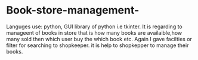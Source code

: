 # Book-store-management-
Languges use:
python,
GUI library of python i.e tkinter.
It is regarding to manageent of books in store that is how many books are availaible,how many sold then which user buy the which book etc.
Again I  gave facilties or filter for searching to shopkeeper.
it is help to shopkepper to manage their books.
